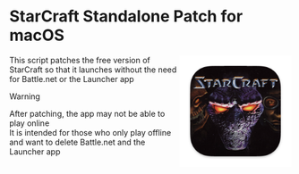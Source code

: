 # StarCraft Standalone Patch for macOS
<img src="./resources/starcraft_icon.png" width="200" align="right" />
This script patches the free version of StarCraft so that it launches without the need for Battle.net or the Launcher app<br>

> [!WARNING]
> After patching, the app may not be able to play online<br>
> It is intended for those who only play offline and want to delete Battle.net and the Launcher app
